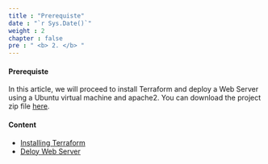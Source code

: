 ```yaml
---
title : "Prerequiste"
date : "`r Sys.Date()`"
weight : 2
chapter : false
pre : " <b> 2. </b> "
---
```


#### Prerequiste

In this article, we will proceed to install Terraform and deploy a Web Server using a Ubuntu virtual machine and apache2. You can download the project zip file [here](https://drive.google.com/file/d/11kUV_kcxf5EJq-gpd0PnmncL1FXCM6OB/view?usp=sharing).

#### Content
- [Installing Terraform](2.1-terraform-install/)
- [Deloy Web Server](2.2-deloyws/)

